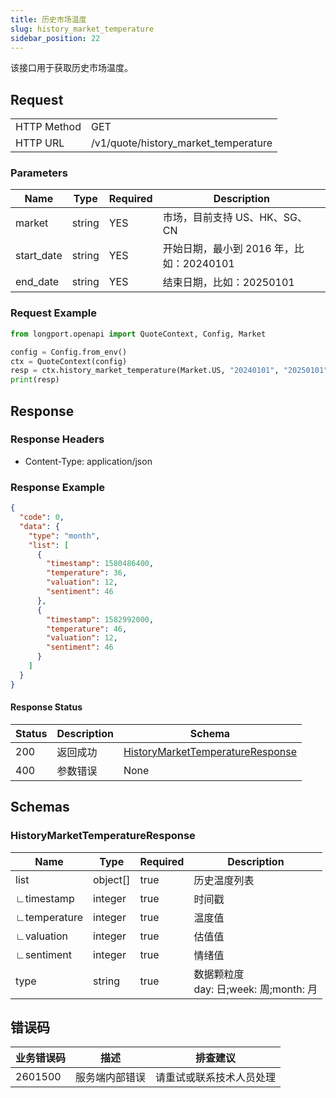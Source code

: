 ```yaml
---
title: 历史市场温度
slug: history_market_temperature
sidebar_position: 22
---
```


该接口用于获取历史市场温度。

<SDKLinks module="quote" klass="QuoteContext" method="history_market_temperature" />

## Request

<table className="http-basic">
<tbody>
<tr><td className="http-basic-key">HTTP Method</td><td>GET</td></tr>
<tr><td className="http-basic-key">HTTP URL</td><td>/v1/quote/history_market_temperature</td></tr>
</tbody>
</table>

### Parameters

| Name       | Type   | Required | Description                              |
| ---------- | ------ | -------- | ---------------------------------------- |
| market     | string | YES      | 市场，目前支持 US、HK、SG、CN            |
| start_date | string | YES      | 开始日期，最小到 2016 年，比如：20240101 |
| end_date   | string | YES      | 结束日期，比如：20250101                 |

### Request Example

```python
from longport.openapi import QuoteContext, Config, Market

config = Config.from_env()
ctx = QuoteContext(config)
resp = ctx.history_market_temperature(Market.US, "20240101", "20250101")
print(resp)
```

## Response

### Response Headers

- Content-Type: application/json

### Response Example

```json
{
  "code": 0,
  "data": {
    "type": "month",
    "list": [
      {
        "timestamp": 1580486400,
        "temperature": 36,
        "valuation": 12,
        "sentiment": 46
      },
      {
        "timestamp": 1582992000,
        "temperature": 46,
        "valuation": 12,
        "sentiment": 46
      }
    ]
  }
}
```

#### Response Status

| Status | Description | Schema                                                                   |
| ------ | ----------- | ------------------------------------------------------------------------ |
| 200    | 返回成功    | [HistoryMarketTemperatureResponse](#history_market_temperature_response) |
| 400    | 参数错误    | None                                                                     |

<aside className="success">
</aside>

## Schemas

### HistoryMarketTemperatureResponse

<a id="history_market_temperature_response"></a>

| Name         | Type     | Required | Description                                 |
| ------------ | -------- | -------- | ------------------------------------------- |
| list | object[] | true     | 历史温度列表                                |
| ∟timestamp      | integer  | true     | 时间戳                                      |
| ∟temperature    | integer  | true     | 温度值                                          |
| ∟valuation      | integer  | true     | 估值值                                          |
| ∟sentiment      | integer  | true     | 情绪值                                          |
| type        | string   | true     | 数据颗粒度 <br />day: 日;week: 周;month: 月 |
## 错误码

| 业务错误码 | 描述           | 排查建议                 |
| ---------- | -------------- | ------------------------ |
| 2601500    | 服务端内部错误 | 请重试或联系技术人员处理 |
